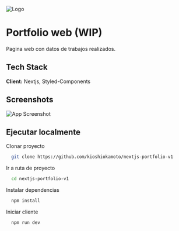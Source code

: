 ![Logo](https://dev-to-uploads.s3.amazonaws.com/uploads/articles/th5xamgrr6se0x5ro4g6.png)

# Portfolio web (WIP)

Pagina web con datos de trabajos realizados.

## Tech Stack

**Client:** Nextjs, Styled-Components

## Screenshots

![App Screenshot](https://via.placeholder.com/468x300?text=App+Screenshot+Here)

## Ejecutar localmente

Clonar proyecto

```bash
  git clone https://github.com/kioshiokamoto/nextjs-portfolio-v1
```

Ir a ruta de proyecto

```bash
  cd nextjs-portfolio-v1
```

Instalar dependencias

```bash
  npm install
```

Iniciar cliente

```bash
  npm run dev
```

